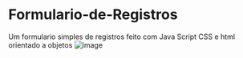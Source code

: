 # Formulario-de-Registros
Um formulario simples de registros feito com Java Script CSS e html orientado a objetos
![image](https://user-images.githubusercontent.com/77518236/211449339-c8aa499c-a439-4362-92fa-fee16307953b.png)

